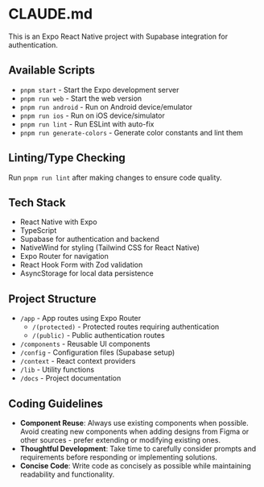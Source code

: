 # CLAUDE.md

This is an Expo React Native project with Supabase integration for authentication.

## Available Scripts

- `pnpm start` - Start the Expo development server
- `pnpm run web` - Start the web version
- `pnpm run android` - Run on Android device/emulator
- `pnpm run ios` - Run on iOS device/simulator
- `pnpm run lint` - Run ESLint with auto-fix
- `pnpm run generate-colors` - Generate color constants and lint them

## Linting/Type Checking

Run `pnpm run lint` after making changes to ensure code quality.

## Tech Stack

- React Native with Expo
- TypeScript
- Supabase for authentication and backend
- NativeWind for styling (Tailwind CSS for React Native)
- Expo Router for navigation
- React Hook Form with Zod validation
- AsyncStorage for local data persistence

## Project Structure

- `/app` - App routes using Expo Router
  - `/(protected)` - Protected routes requiring authentication
  - `/(public)` - Public authentication routes
- `/components` - Reusable UI components
- `/config` - Configuration files (Supabase setup)
- `/context` - React context providers
- `/lib` - Utility functions
- `/docs` - Project documentation

## Coding Guidelines

- **Component Reuse**: Always use existing components when possible. Avoid creating new components when adding designs from Figma or other sources - prefer extending or modifying existing ones.
- **Thoughtful Development**: Take time to carefully consider prompts and requirements before responding or implementing solutions.
- **Concise Code**: Write code as concisely as possible while maintaining readability and functionality.